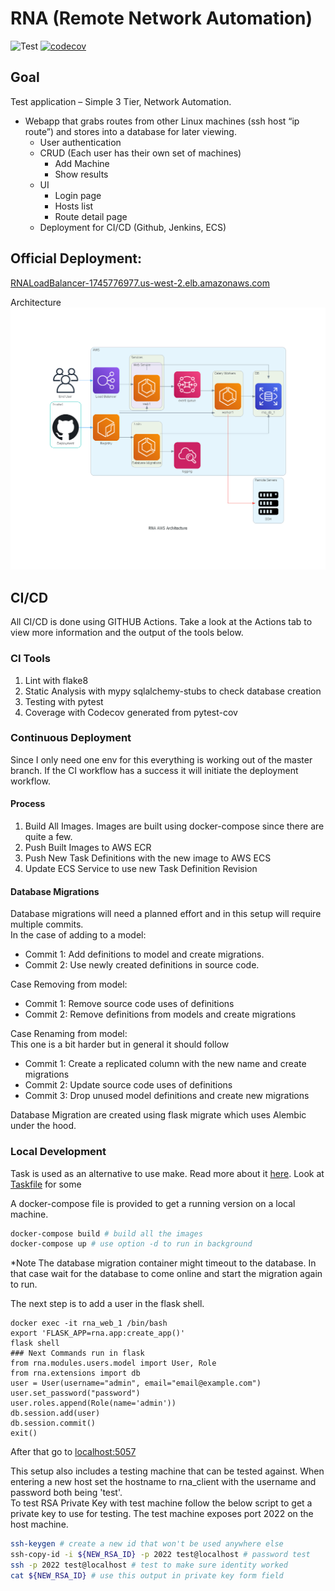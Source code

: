 # RNA (Remote Network Automation)

![Test](https://github.com/will7200/RNA/workflows/Test/badge.svg)
[![codecov](https://codecov.io/gh/will7200/RNA/branch/main/graph/badge.svg?token=NE0A9AXBRS)](https://codecov.io/gh/will7200/RNA)

## Goal

Test application – Simple 3 Tier, Network Automation.

+ Webapp that grabs routes from other Linux machines (ssh host “ip route”) and stores into a database for later viewing.
    + User authentication
    + CRUD (Each user has their own set of machines)
        + Add Machine
        + Show results
    + UI
        + Login page
        + Hosts list
        + Route detail page
    + Deployment for CI/CD (Github, Jenkins, ECS)

## Official Deployment:

[RNALoadBalancer-1745776977.us-west-2.elb.amazonaws.com](RNALoadBalancer-1745776977.us-west-2.elb.amazonaws.com)

Architecture
![Architecture](rna_aws_architecture.png)

## CI/CD

All CI/CD is done using GITHUB Actions. Take a look at the Actions tab to view more information and the output of the
tools below.

### CI Tools

1. Lint with flake8
2. Static Analysis with mypy sqlalchemy-stubs to check database creation
3. Testing with pytest
4. Coverage with Codecov generated from pytest-cov

### Continuous Deployment

Since I only need one env for this everything is working out of the master branch. If the CI workflow has a success it
will initiate the deployment workflow.

#### Process

1. Build All Images. Images are built using docker-compose since there are quite a few.
2. Push Built Images to AWS ECR
3. Push New Task Definitions with the new image to AWS ECS
4. Update ECS Service to use new Task Definition Revision

#### Database Migrations

Database migrations will need a planned effort and in this setup will require multiple commits.  
In the case of adding to a model:

+ Commit 1: Add definitions to model and create migrations.
+ Commit 2: Use newly created definitions in source code.

Case Removing from model:

+ Commit 1: Remove source code uses of definitions
+ Commit 2: Remove definitions from models and create migrations

Case Renaming from model:  
This one is a bit harder but in general it should follow

+ Commit 1: Create a replicated column with the new name and create migrations
+ Commit 2: Update source code uses of definitions
+ Commit 3: Drop unused model definitions and create new migrations

Database Migration are created using flask migrate which uses Alembic under the hood.

### Local Development

Task is used as an alternative to use make. Read more about it [here](https://taskfile.dev/#/). Look
at [Taskfile](Taskfile.yml) for some

A docker-compose file is provided to get a running version on a local machine.

```bash
docker-compose build # build all the images
docker-compose up # use option -d to run in background
```

*Note The database migration container might timeout to the database. In that case wait for the database to come online
and start the migration again to run.

The next step is to add a user in the flask shell.

```base
docker exec -it rna_web_1 /bin/bash
export 'FLASK_APP=rna.app:create_app()'
flask shell
### Next Commands run in flask
from rna.modules.users.model import User, Role
from rna.extensions import db
user = User(username="admin", email="email@example.com")
user.set_password("password")
user.roles.append(Role(name='admin'))
db.session.add(user)
db.session.commit()
exit()
```

After that go to [localhost:5057](http://localhost:5057)

This setup also includes a testing machine that can be tested against. When entering a new host set the hostname to
rna_client with the username and password both being 'test'.  
To test RSA Private Key with test machine follow the below script to get a private key to use for testing. The test
machine exposes port 2022 on the host machine.

```bash
ssh-keygen # create a new id that won't be used anywhere else
ssh-copy-id -i ${NEW_RSA_ID} -p 2022 test@localhost # password test
ssh -p 2022 test@localhost # test to make sure identity worked
cat ${NEW_RSA_ID} # use this output in private key form field
```

